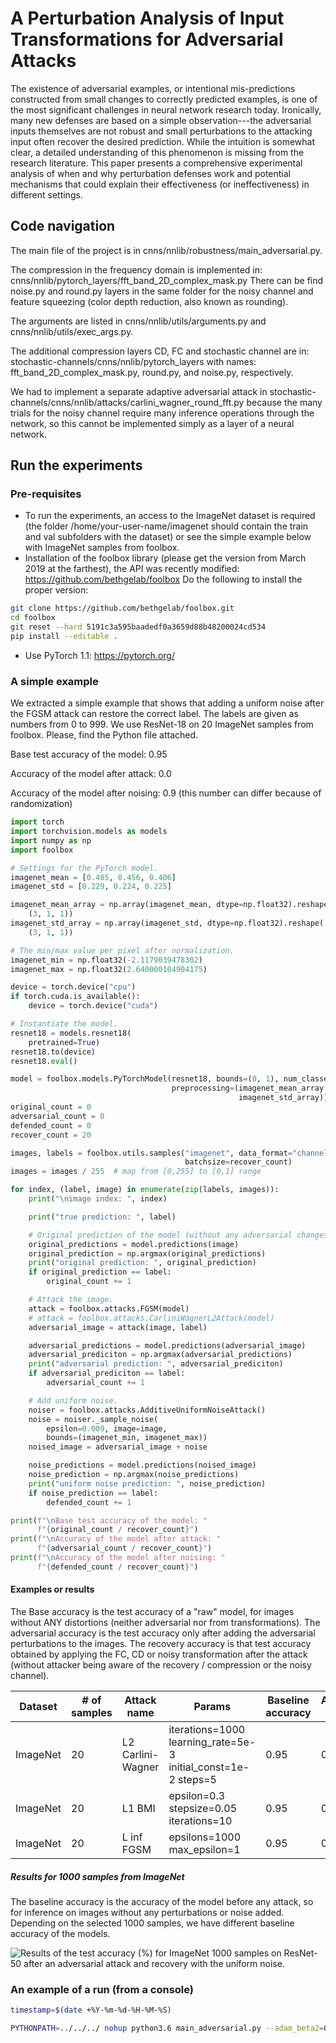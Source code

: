 # A Perturbation Analysis of Input Transformations for Adversarial Attacks

The existence of adversarial examples, or intentional mis-predictions constructed from small changes to correctly predicted examples, is one of the most significant challenges in neural network research today.
Ironically, many new defenses are based on a simple observation---the adversarial inputs themselves are not robust and small perturbations to the attacking input often recover the desired prediction.
While the intuition is somewhat clear, a detailed understanding of this phenomenon is missing from the research literature.
This paper presents a comprehensive experimental analysis of when and why perturbation defenses work and potential mechanisms that could explain their effectiveness (or ineffectiveness) in different settings.

## Code navigation

The main file of the project is in cnns/nnlib/robustness/main_adversarial.py.

The compression in the frequency domain is implemented in: cnns/nnlib/pytorch_layers/fft_band_2D_complex_mask.py There can be find noise.py and round.py layers in the same folder for the noisy channel and feature squeezing (color depth reduction, also known as rounding).

The arguments are listed in cnns/nnlib/utils/arguments.py and cnns/nnlib/utils/exec_args.py.

The additional compression layers CD, FC and stochastic channel are in: stochastic-channels/cnns/nnlib/pytorch_layers with names: fft_band_2D_complex_mask.py, round.py, and noise.py, respectively.

We had to implement a separate adaptive adversarial attack in stochastic-channels/cnns/nnlib/attacks/carlini_wagner_round_fft.py because the many trials for the noisy channel require many inference operations through the network, so this cannot be implemented simply as a layer of a neural network. 

## Run the experiments

### Pre-requisites
- To run the experiments, an access to the ImageNet dataset is required (the folder /home/your-user-name/imagenet should contain the train and val subfolders with the dataset) or see the simple example below with ImageNet samples from foolbox.
- Installation of the foolbox library (please get the version from March 2019 at the farthest), the API was recently modified: <https://github.com/bethgelab/foolbox>
Do the following to install the proper version:
```bash
git clone https://github.com/bethgelab/foolbox.git
cd foolbox
git reset --hard 5191c3a595baadedf0a3659d88b48200024cd534
pip install --editable .
```
- Use PyTorch 1.1: https://pytorch.org/

### A simple example
We extracted a simple example that shows that adding a uniform noise after the FGSM attack can restore the correct label. The labels are given as numbers from 0 to 999. We use ResNet-18 on 20 ImageNet samples from foolbox. Please, find the Python file attached.

Base test accuracy of the model: 0.95

Accuracy of the model after attack: 0.0

Accuracy of the model after noising: 0.9 (this number can differ because of randomization)

```python
import torch
import torchvision.models as models
import numpy as np
import foolbox

# Settings for the PyTorch model.
imagenet_mean = [0.485, 0.456, 0.406]
imagenet_std = [0.229, 0.224, 0.225]

imagenet_mean_array = np.array(imagenet_mean, dtype=np.float32).reshape(
    (3, 1, 1))
imagenet_std_array = np.array(imagenet_std, dtype=np.float32).reshape(
    (3, 1, 1))

# The min/max value per pixel after normalization.
imagenet_min = np.float32(-2.1179039478302)
imagenet_max = np.float32(2.640000104904175)

device = torch.device("cpu")
if torch.cuda.is_available():
    device = torch.device("cuda")

# Instantiate the model.
resnet18 = models.resnet18(
    pretrained=True)
resnet18.to(device)
resnet18.eval()

model = foolbox.models.PyTorchModel(resnet18, bounds=(0, 1), num_classes=1000,
                                    preprocessing=(imagenet_mean_array,
                                                   imagenet_std_array))
original_count = 0
adversarial_count = 0
defended_count = 0
recover_count = 20

images, labels = foolbox.utils.samples("imagenet", data_format="channels_first",
                                       batchsize=recover_count)
images = images / 255  # map from [0,255] to [0,1] range

for index, (label, image) in enumerate(zip(labels, images)):
    print("\nimage index: ", index)

    print("true prediction: ", label)

    # Original prediction of the model (without any adversarial changes or noise).
    original_predictions = model.predictions(image)
    original_prediction = np.argmax(original_predictions)
    print("original prediction: ", original_prediction)
    if original_prediction == label:
        original_count += 1

    # Attack the image.
    attack = foolbox.attacks.FGSM(model)
    # attack = foolbox.attacks.CarliniWagnerL2Attack(model)
    adversarial_image = attack(image, label)

    adversarial_predictions = model.predictions(adversarial_image)
    adversarial_prediciton = np.argmax(adversarial_predictions)
    print("adversarial prediction: ", adversarial_prediciton)
    if adversarial_prediciton == label:
        adversarial_count += 1

    # Add uniform noise.
    noiser = foolbox.attacks.AdditiveUniformNoiseAttack()
    noise = noiser._sample_noise(
        epsilon=0.009, image=image,
        bounds=(imagenet_min, imagenet_max))
    noised_image = adversarial_image + noise

    noise_predictions = model.predictions(noised_image)
    noise_prediction = np.argmax(noise_predictions)
    print("uniform noise prediction: ", noise_prediction)
    if noise_prediction == label:
        defended_count += 1

print(f"\nBase test accuracy of the model: "
      f"{original_count / recover_count}")
print(f"\nAccuracy of the model after attack: "
      f"{adversarial_count / recover_count}")
print(f"\nAccuracy of the model after noising: "
      f"{defended_count / recover_count}")
```

#### Examples or results
The Base accuracy is the test accuracy of a "raw" model, for images without ANY distortions (neither adversarial nor from transformations). The adversarial accuracy is the test accuracy only after adding the adversarial perturbations to the images. The recovery accuracy is that test accuracy obtained by applying the FC, CD or noisy transformation after the attack (without attacker being aware of the recovery / compression or the noisy channel). 

| Dataset | # of samples | Attack name | Params | Baseline accuracy | Adversarial accuracy | Recovery accuracy |
|---------|--------------|-------------|--------|---------------|----------------------|-------------------|
| ImageNet | 20 | L2 Carlini-Wagner | iterations=1000 learning_rate=5e-3 initial_const=1e-2 steps=5 | 0.95 | 0.0 | 0.85 |
| ImageNet | 20 | L1 BMI | epsilon=0.3 stepsize=0.05 iterations=10 | 0.95 | 0.0 | 0.85 |
| ImageNet | 20 | L inf FGSM | epsilons=1000 max_epsilon=1 | 0.95 | 0.0 | 0.9 |

##### Results for 1000 samples from ImageNet
The baseline accuracy is the accuracy of the model before any attack, so for inference on images without any perturbations or noise added. Depending on the selected 1000 samples, we have different baseline accuracy of the models. 

![Results of the test accuracy (%) for ImageNet 1000 samples on ResNet-50 after an adversarial attack and recovery with the uniform noise.](NoiseRecoveryAfterAttacks.PNG)

### An example of a run (from a console)

```bash
timestamp=$(date +%Y-%m-%d-%H-%M-%S)

PYTHONPATH=../../../ nohup python3.6 main_adversarial.py --adam_beta2=0.999 --compress_type='STANDARD' --compress_rates 0 --conv_type="STANDARD2D" --conv_exec_type=CUDA --dev_percent=0 --dynamic_loss_scale='TRUE' --epochs=1000 --is_data_augmentation='TRUE' --is_debug='FALSE' --is_dev_dataset='FALSE' --is_progress_bar='FALSE' --learning_rate=0.01 --log_conv_size=FALSE --loss_reduction='ELEMENTWISE_MEAN' --loss_type='CROSS_ENTROPY' --mem_test='FALSE' --memory_size=25 --memory_type='PINNED' --min_batch_size=32 --model_path="no_model" --momentum=0.9 --next_power2='FALSE' --optimizer_type='MOMENTUM' --preserve_energies=100 --sample_count_limit=0 --scheduler_type='ReduceLROnPlateau' --seed=31 --static_loss_scale=1 --stride_type='STANDARD' --tensor_type='FLOAT32' --test_batch_size=32 --use_cuda='TRUE' --visualize='FALSE' --weight_decay=0.0005 --workers=4 --precision_type=FP32 --only_train=FALSE --test_compress_rate='FALSE' --noise_sigmas=0 --start_epsilon=0 --attack_type="RECOVERY" --attack_name="LBFGSAttack" --start_epoch=0 --network_type='ResNet50' --dataset="imagenet" --compress_fft_layer=0 --values_per_channel=0 --recover_type="gauss" --interpolate="const" --step_size=10 >> ${timestamp}.txt 2>&1 &
```
